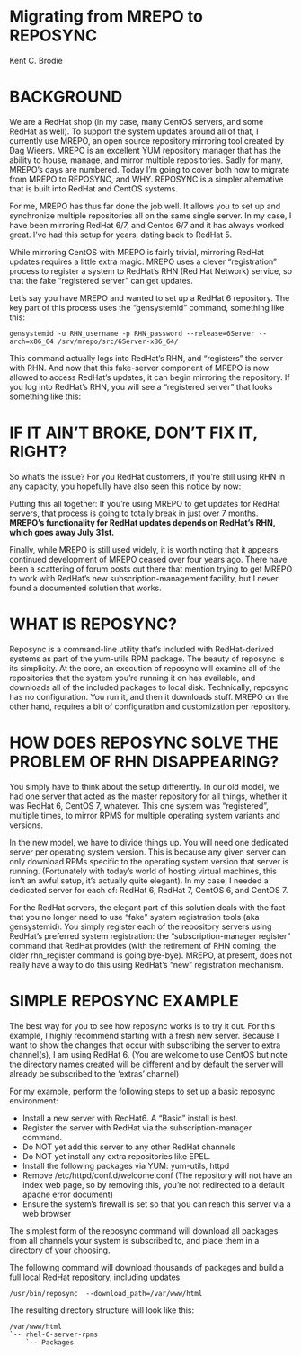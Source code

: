 # Migrating from MREPO to REPOSYNC
Kent C. Brodie

# BACKGROUND
We are a RedHat shop (in my case, many CentOS servers, and some RedHat as well).   To support the system updates around all of that, I currently use MREPO, an open source repository mirroring tool created by Dag Wieers.   MREPO is an excellent  YUM repository manager that has the ability to house, manage, and mirror multiple repositories.   Sadly for many, MREPO’s days are numbered.   Today I’m going to cover both how to migrate from MREPO to REPOSYNC, and WHY.  REPOSYNC is a simpler alternative that is built into RedHat and CentOS systems.

For me,  MREPO has thus far done the job well.   It allows you to set up and synchronize multiple repositories all on the same single server.   In my case, I have been mirroring RedHat 6/7, and Centos 6/7 and it has always worked great.  I’ve had this setup for years, dating back to RedHat 5. 

While mirroring CentOS with MREPO is fairly trivial, mirroring RedHat updates requires a little extra magic:  MREPO uses a clever “registration” process to register a system to RedHat’s RHN (Red Hat Network) service, so that the fake “registered server” can get updates.

Let’s say you have MREPO and wanted to set up a RedHat 6 repository.  The key part of this process uses the “gensystemid” command, something like this:

```gensystemid -u RHN_username -p RHN_password --release=6Server --arch=x86_64 /srv/mrepo/src/6Server-x86_64/```

This command actually logs into RedHat’s RHN, and “registers” the server with RHN.  And now that this fake-server component of MREPO is now allowed to access RedHat’s updates, it can begin mirroring the repository.  If you log into RedHat’s RHN, you will see a “registered server” that looks something like this:

# IF IT AIN’T BROKE, DON’T FIX IT, RIGHT?

So what’s the issue?  For you RedHat customers, if you’re still using RHN in any capacity, you hopefully have also seen this notice by now:

Putting this all together:  If you’re using MREPO to get updates for RedHat servers, that process is going to totally break in just over 7 months.  **MREPO’s functionality for RedHat updates depends on RedHat’s RHN, which goes away July 31st.**

Finally, while MREPO is still used widely, it is worth noting that it appears continued development of MREPO ceased over four years ago.    There have been a scattering of forum posts out there that mention trying to get MREPO to work with RedHat’s new subscription-management facility, but I never found a documented solution that works.

# WHAT IS REPOSYNC?

Reposync is a command-line utility that’s included with RedHat-derived systems as part of the yum-utils RPM package.   The beauty of reposync is its simplicity.  At the core, an execution of reposync will examine all of the repositories that the system you’re running it on has available, and downloads all of the included packages to local disk.  Technically, reposync has no configuration.  You run it, and then it downloads stuff.  MREPO on the other hand, requires a bit of configuration and customization per repository.

# HOW DOES REPOSYNC SOLVE THE PROBLEM OF RHN DISAPPEARING?
You simply have to think about the setup differently.   In our old model, we had one server that acted as the master repository for all things, whether it was RedHat 6, CentOS 7, whatever.  This one system was “registered”, multiple times, to mirror RPMS for multiple operating system variants and versions.

In the new model, we have to divide things up.   You will need one dedicated server per operating system version.   This is because any given server can only download RPMs specific to the operating system version that server is running.  (Fortunately with today’s world of hosting virtual machines, this isn’t an awful setup, it’s actually quite elegant).    In my case, I needed a dedicated server for each of:   RedHat 6, RedHat 7, CentOS 6, and CentOS 7.

For the RedHat servers, the elegant part of this solution deals with the fact that you no longer need to use “fake” system registration tools (aka gensystemid).  You simply register each of the repository servers using RedHat’s preferred system registration:   the “subscription-manager register” command that RedHat provides (with the retirement of RHN coming, the older rhn_register command is going bye-bye).   MREPO, at present, does not really have a way to do this using RedHat’s “new” registration mechanism.

# SIMPLE REPOSYNC EXAMPLE
The best way for you to see how reposync works is to try it out.   For this example, I highly recommend starting with a fresh new server.    Because I want to show the changes that occur with subscribing the server to extra channel(s), I am using RedHat 6.     (You are welcome to use CentOS but note the directory names created will be different and by default the server will already be subscribed to the ‘extras’ channel)

For my example, perform the following steps to set up a basic reposync environment:  
*	Install a new server with RedHat6.   A “Basic” install is best.
*	Register the server with RedHat via the subscription-manager command.   
*	Do NOT yet add this server to any other RedHat channels
*	Do NOT yet install any extra repositories like EPEL.
*	Install the following packages via YUM:     yum-utils, httpd
*	Remove /etc/httpd/conf.d/welcome.conf (The repository will not have an index web page, so by removing this, you’re not redirected to a default apache error document)
*	Ensure the system’s firewall is set so that you can reach this server via a web browser

The simplest form of the reposync command will download all packages from all channels your system is subscribed to, and place them in a directory of your choosing.

The following command will download thousands of packages and build a full local RedHat repository, including updates:

```/usr/bin/reposync  --download_path=/var/www/html```

The resulting directory structure will look like this:

```
/var/www/html
`-- rhel-6-server-rpms
    `-- Packages
```
